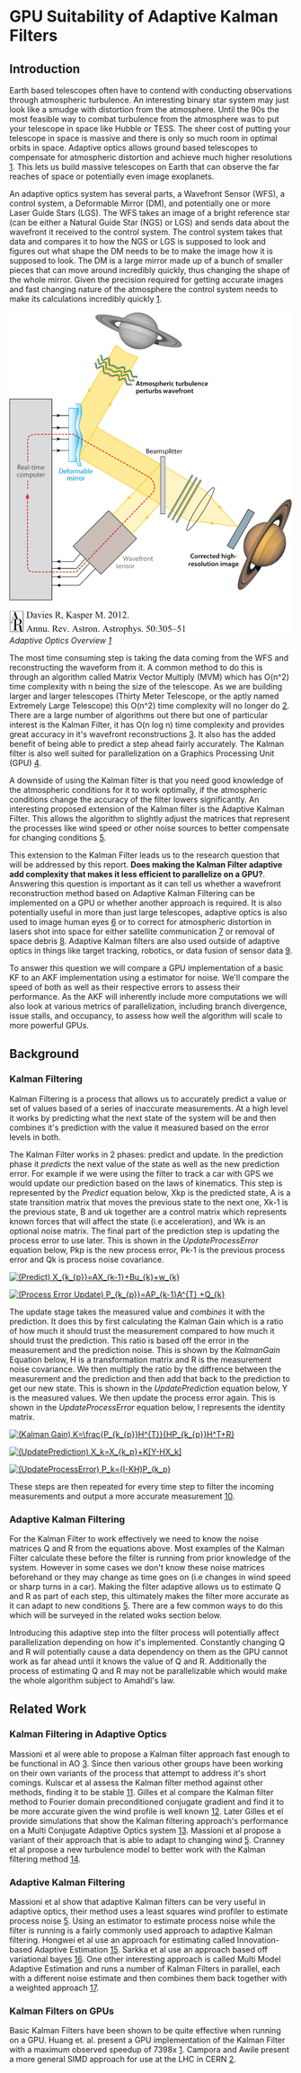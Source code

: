 # GPU Suitability of Adaptive Kalman Filters

## Introduction
Earth based telescopes often have to contend with conducting observations through atmospheric turbulence. An interesting binary star system may just look like a smudge with distortion from the atmosphere. Until the 90s the most feasible way to combat turbulence from the atmosphere was to put your telescope in space like Hubble or TESS. The sheer cost of putting your telescope in space is massive and there is only so much room in optimal orbits in space. Adaptive optics allows ground based telescopes to compensate for atmospheric distortion and achieve much higher resolutions [1][Davies2012]. This lets us build massive telescopes on Earth that can observe the far reaches of space or potentially even image exoplanets. 

An adaptive optics system has several parts, a Wavefront Sensor (WFS), a control system, a Deformable Mirror (DM), and potentially one or more Laser Guide Stars (LGS). The WFS takes an image of a bright reference star (can be either a Natural Guide Star (NGS) or LGS) and sends data about the wavefront it received to the control system. The control system takes that data and compares it to how the NGS or LGS is supposed to look and figures out what shape the DM needs to be to make the image how it is supposed to look. The DM is a large mirror made up of a bunch of smaller pieces that can move around incredibly quickly, thus changing the shape of the whole mirror. Given the precision required for getting accurate images and fast changing nature of the atmosphere the control system needs to make its calculations incredibly quickly [1][Davies2012]. 

![AdaptiveOpticsOverview](Figures\AdaptiveOpticsOverviewFromDavies2012.jpeg)
*Adaptive Optics Overview [1][Davies2012]*

The most time consuming step is taking the data coming from the WFS and reconstructing the waveform from it. A common method to do this is through an algorithm called Matrix Vector Multiply (MVM) which has O(n^2) time complexity with n being the size of the telescope. As we are building larger and larger telescopes (Thirty Meter Telescope, or the aptly named Extremely Large Telescope) this O(n^2) time complexity will no longer do [2][Shatokhina2014]. There are a large number of algorithms out there but one of particular interest is the Kalman Filter, it has O(n log n) time complexity and provides great accuracy in it's wavefront reconstructions [3][Massioni2011]. It also has the added benefit of being able to predict a step ahead fairly accurately. The Kalman filter is also well suited for parallelization on a Graphics Processing Unit (GPU) [4][Huang2011].

A downside of using the Kalman filter is that you need good knowledge of the atmospheric conditions for it to work optimally, if the atmospheric conditions change the accuracy of the filter lowers significantly. An interesting proposed extension of the Kalman filter is the Adaptive Kalman Filter. This allows the algorithm to slightly adjust the matrices that represent the processes like wind speed or other noise sources to better compensate for changing conditions [5][Massioni2015].

This extension to the Kalman Filter leads us to the research question that will be addressed by this report. **Does making the Kalman Filter adaptive add complexity that makes it less efficient to parallelize on a GPU?**. Answering this question is important as it can tell us whether a wavefront reconstruction method based on Adaptive Kalman Filtering can be implemented on a GPU or whether another approach is required. It is also potentially useful in more than just large telescopes, adaptive optics is also used to image human eyes [6][Burns2019] or to correct for atmospheric distortion in lasers shot into space for either satellite communication [7][Berkefeld2010] or removal of space debris [8][Phipps2012]. Adaptive Kalman filters are also used outside of adaptive optics in things like target tracking, robotics, or data fusion of sensor data [9][Yang2006].

To answer this question we will compare a GPU implementation of a basic KF to an AKF implementation using a estimator for noise. We'll compare the speed of both as well as their respective errors to assess their performance. As the AKF will inherently include more computations we will also look at various metrics of parallelization, including branch divergence, issue stalls, and occupancy, to assess how well the algorithm will scale to more powerful GPUs. 

## Background
### Kalman Filtering
Kalman Filtering is a process that allows us to accurately predict a value or set of values based of a series of inaccurate measurements. At a high level it works by predicting what the next state of the system will be and then combines it's prediction with the value it measured based on the error levels in both. 

The Kalman Filter works in 2 phases: predict and update. In the prediction phase it *predicts* the next value of the state as well as the new prediction error. For example if we were using the filter to track a car with GPS we would update our prediction based on the laws of kinematics. This step is represented by the *Predict* equation below, Xkp is the predicted state, A is a state transition matrix that moves the previous state to the next one, Xk-1 is the previous state, B and uk together are a control matrix which represents known forces that will affect the state (i.e acceleration), and Wk is an optional noise matrix. The final part of the prediction step is updating the process error to use later. This is shown in the *UpdateProcessError* equation below, Pkp is the new process error, Pk-1 is the previous process error and Qk is process noise covariance.

<a href="https://www.codecogs.com/eqnedit.php?latex=(Predict)&space;X_{k_{p}}=AX_{k-1}&plus;Bu_{k}&plus;w_{k}" target="_blank"><img src="https://latex.codecogs.com/gif.latex?(Predict)&space;X_{k_{p}}=AX_{k-1}&plus;Bu_{k}&plus;w_{k}" title="(Predict) X_{k_{p}}=AX_{k-1}+Bu_{k}+w_{k}" /></a>

<a href="https://www.codecogs.com/eqnedit.php?latex=(Process&space;Error&space;Update)&space;P_{k_{p}}=AP_{k-1}A^{T}&space;&plus;Q_{k}" target="_blank"><img src="https://latex.codecogs.com/gif.latex?(Process&space;Error&space;Update)&space;P_{k_{p}}=AP_{k-1}A^{T}&space;&plus;Q_{k}" title="(Process Error Update) P_{k_{p}}=AP_{k-1}A^{T} +Q_{k}" /></a>

The update stage takes the measured value and *combines* it with the prediction. It does this by first calculating the Kalman Gain which is a ratio of how much it should trust the measurement compared to how much it should trust the prediction. This ratio is based off the error in the measurement and the prediction noise. This is shown by the *KalmanGain* Equation below, H is a transformation matrix and R is the measurement noise covariance. We then multiply the ratio by the diffrence between the measurement and the prediction and then add that back to the prediction to get our new state. This is shown in the *UpdatePrediction* equation below, Y is the measured values. We then update the process error again. This is shown in the *UpdateProcessError* equation below, I represents the identity matrix.

<a href="https://www.codecogs.com/eqnedit.php?latex=(Kalman&space;Gain)&space;K=\frac{P_{k_{p}}H^{T}}{HP_{k_{p}}H^T&plus;R}" target="_blank"><img src="https://latex.codecogs.com/gif.latex?(Kalman&space;Gain)&space;K=\frac{P_{k_{p}}H^{T}}{HP_{k_{p}}H^T&plus;R}" title="(Kalman Gain) K=\frac{P_{k_{p}}H^{T}}{HP_{k_{p}}H^T+R}" /></a>

<a href="https://www.codecogs.com/eqnedit.php?latex=(UpdatePrediction)&space;X_k=X_{k_p}&plus;K[Y-HX_k]" target="_blank"><img src="https://latex.codecogs.com/gif.latex?(UpdatePrediction)&space;X_k=X_{k_p}&plus;K[Y-HX_k]" title="(UpdatePrediction) X_k=X_{k_p}+K[Y-HX_k]" /></a>

<a href="https://www.codecogs.com/eqnedit.php?latex=(UpdateProcessError)&space;P_k=(I-KH)P_{k_p}" target="_blank"><img src="https://latex.codecogs.com/gif.latex?(UpdateProcessError)&space;P_k=(I-KH)P_{k_p}" title="(UpdateProcessError) P_k=(I-KH)P_{k_p}" /></a>

These steps are then repeated for every time step to filter the incoming measurements and output a more accurate measurement [10][Kalman1960].

### Adaptive Kalman Filtering
For the Kalman Filter to work effectively we need to know the noise matrices Q and R from the equations above. Most examples of the Kalman Filter calculate these before the filter is running from prior knowledge of the system. However in some cases we don't know these noise matrices beforehand or they may change as time goes on (i.e changes in wind speed or sharp turns in a car). Making the filter adaptive allows us to estimate Q and R as part of each step, this ultimately makes the filter more accurate as it can adapt to new conditions [5][Massioni2015]. There are a few common ways to do this which will be surveyed in the related woks section below.

Introducing this adaptive step into the filter process will potentially affect parallelization depending on how it's implemented. Constantly changing Q and R will potentially cause a data dependency on them as the GPU cannot work as far ahead until it knows the value of Q and R. Additionally the process of estimating Q and R may not be parallelizable which would make the whole algorithm subject to Amahdl's law.

## Related Work
### Kalman Filtering in Adaptive Optics
Massioni et al were able to propose a Kalman filter approach fast enough to be functional in AO [3][Massioni2011]. Since then various other groups have been working on their own variants of the process that attempt to address it's short comings. Kulscar et al assess the Kalman filter method against other methods, finding it to be stable [11][Kulcsar2012]. Gilles et al compare the Kalman filter method to Fourier domain preconditioned conjugate gradient and find it to be more accurate given the wind profile is well known [12][Gilles2013]. Later Gilles et el provide simulations that show the Kalman filtering approach's performance on a Multi Conjugate Adaptive Optics system [13][Gilles2014]. Massioni et al propose a variant of their approach that is able to adapt to changing wind [5][Massioni2015]. Cranney et al propose a new turbulence model to better work with the Kalman filtering method [14][Cranney2017].

### Adaptive Kalman Filtering
Massioni et al show that adaptive Kalman filters can be very useful in adaptive optics, their method uses a least squares wind profiler to estimate process noise [5][Massioni2015]. Using an estimator to estimate process noise while the filter is running is a fairly commonly used approach to adaptive Kalman filtering. Hongwei et al use an approach for estimating called Innovation-based Adaptive Estimation [15][Hongwei2006]. Sarkka et al use an approach based off variational bayes [16][Sarkka2009]. One other interesting approach is called Multi Model Adaptive Estimation and runs a number of Kalman Filters in parallel, each with a different noise estimate and then combines them back together with a weighted approach [17][Kang-hua2007].
### Kalman Filters on GPUs
Basic Kalman Filters have been shown to be quite effective when running on a GPU. Huang et. al. present a GPU implementation of the Kalman Filter with a maximum observed speedup of 7398x [1][Huang2011]. Campora and Awile present a more general SIMD approach for use at the LHC in CERN [2][Campora2018]. 

[Huang2011]: https://ieeexplore.ieee.org/document/6121397 "M.-Y. Huang, S.-C. Wei, B. Huang, and Y.-L. Chang, “Accelerating the Kalman Filter on a GPU,” in 2011 IEEE 17th International Conference on Parallel and Distributed Systems, 2011, pp. 1016–1020, doi: 10.1109/ICPADS.2011.153."

[Campora2018]: https://onlinelibrary.wiley.com/doi/full/10.1002/cpe.4483 "D. H. Campora Perez and O. Awile, “An efficient low-rank Kalman filter for modern SIMD architectures,” Concurrency and Computation: Practice and Experience, vol. 30, no. 23, p. e4483, 2018."

[Davies2012]: https://www.annualreviews.org/doi/abs/10.1146/annurev-astro-081811-125447 "R. Davies and M. Kasper, “Adaptive Optics for Astronomy,” Annual Review of Astronomy and Astrophysics, vol. 50, no. 1, pp. 305–351, 2012, doi: 10.1146/annurev-astro-081811-125447."

[Shatokhina2014]: https://www.spiedigitallibrary.org/conference-proceedings-of-spie/9148/91480P/Fast-algorithm-for-wavefront-reconstruction-in-XAO-SCAO-with-pyramid/10.1117/12.2057375.full "I. Shatokhina, A. Obereder, and R. Ramlau, “Fast algorithm for wavefront reconstruction in XAO/SCAO with pyramid wavefront sensor,” in Adaptive Optics Systems IV, 2014, vol. 9148, p. 91480P, doi: 10.1117/12.2057375."

[Massioni2011]: https://www.osapublishing.org/josaa/abstract.cfm?uri=josaa-28-11-2298 "P. Massioni, C. Kulcsár, H.-F. Raynaud, and J.-M. Conan, “Fast computation of an optimal controller for large-scale adaptive optics,” JOSA A, vol. 28, no. 11, pp. 2298–2309, 2011"

[Massioni2015]: https://www.osapublishing.org/josaa/abstract.cfm?uri=josaa-32-12-2353 "P. Massioni, L. Gilles, and B. Ellerbroek, “Adaptive distributed Kalman filtering with wind estimation for astronomical adaptive optics,” JOSA A, vol. 32, no. 12, pp. 2353–2364, 2015."

[Berkefeld2010]: https://www.spiedigitallibrary.org/conference-proceedings-of-spie/7736/77364C/Adaptive-optics-for-satellite-to-ground-laser-communication-at-the/10.1117/12.857681.full "T. Berkefeld, D. Soltau, R. Czichy, E. Fischer, B. Wandernoth, and Z. Sodnik, “Adaptive optics for satellite-to-ground laser communication at the 1m Telescope of the ESA Optical Ground Station, Tenerife, Spain,” in Adaptive Optics Systems II, 2010, vol. 7736, p. 77364C, doi: 10.1117/12.857681."

[Burns2019]: https://www.ncbi.nlm.nih.gov/pmc/articles/PMC6347528/ "S. A. Burns, A. E. Elsner, K. A. Sapoznik, R. L. Warner, and T. J. Gast, “Adaptive optics imaging of the human retina,” Progress in retinal and eye research, vol. 68, pp. 1–30, 2019."

[Phipps2012]: https://www.sciencedirect.com/science/article/pii/S0273117712001020 "C. R. Phipps et al., “Removing orbital debris with lasers,” Advances in Space Research, vol. 49, no. 9, pp. 1283–1300, May 2012, doi: 10.1016/j.asr.2012.02.003."

[Yang2006]: https://link.springer.com/content/pdf/10.1007/s00190-006-0041-0.pdf "Y. Yang and W. Gao, “An Optimal Adaptive Kalman Filter,” Journal of Geodesy, vol. 80, no. 4, pp. 177–183, Jul. 2006, doi: 10.1007/s00190-006-0041-0."

[Kalman1960]: https://www.cs.unc.edu/~welch/kalman/media/pdf/Kalman1960.pdf "R. E. Kalman, “A New Approach to Linear Filtering and Prediction Problems,” vol. 82, pp. 35–45, 1960, doi: 10.1115/1.3662552."

[Kulcsar2012]: https://www.sciencedirect.com/science/article/pii/S0005109812002750 "C. Kulcsár, H.-F. Raynaud, C. Petit, and J.-M. Conan, “Minimum variance prediction and control for adaptive optics,” Automatica, vol. 48, no. 9, pp. 1939–1954, Sep. 2012, doi: 10.1016/j.automatica.2012.03.030."

[Gilles2013]: https://www.osapublishing.org/josaa/abstract.cfm?uri=josaa-30-5-898 "L. Gilles, P. Massioni, C. Kulcsár, H.-F. Raynaud, and B. Ellerbroek, “Distributed Kalman filtering compared to Fourier domain preconditioned conjugate gradient for laser guide star tomography on extremely large telescopes,” JOSA A, vol. 30, no. 5, pp. 898–909, 2013."

[Gilles2014]: https://www.spiedigitallibrary.org/conference-proceedings-of-spie/9148/91484L/Kalman-filter-design-for-atmospheric-tip-tilt-tip-tilt-anisoplanatism/10.1117/12.2057400.full "L. Gilles et al., “Kalman filter design for atmospheric tip/tilt, tip/tilt anisoplanatism and focus filtering on extremely large telescopes,” in Adaptive Optics Systems IV, 2014, vol. 9148, p. 91484L."

[Cranney2017]: https://www.researchgate.net/publication/323347638_Modeling_and_identification_of_adaptive_optics_systems_to_satisfy_distributed_Kalman_filter_model_structural_constraints "J. Cranney, J. Dona, P. Piatrou, F. Rigaut, and V. Korkiakoski, “Modeling and identification of adaptive optics systems to satisfy distributed Kalman filter model structural constraints,” 2017, pp. 17–22, doi: 10.1109/ANZCC.2017.8298437."

[Hongwei2006]: https://ieeexplore.ieee.org/document/6071380?arnumber=6071380&tag=1 "B. Hongwei, J. Zhihua, and T. Weifeng, “IAE-adaptive Kalman filter for INS/GPS integrated navigation system,” Journal of Systems Engineering and Electronics, vol. 17, no. 3, pp. 502–508, Sep. 2006, doi: 10.1016/S1004-4132(06)60086-8."

[Sarkka2009]: https://ieeexplore.ieee.org/abstract/document/4796261?casa_token=nA3IcN7AwuQAAAAA:2m3sgLVWFzrIaq3P55MJo7IL1N12k-vQlV-JKVuunytrkbXMiECC58IVl31zDNpE-ha8hbOFG9M "S. Sarkka and A. Nummenmaa, “Recursive Noise Adaptive Kalman Filtering by Variational Bayesian Approximations,” IEEE Transactions on Automatic Control, vol. 54, no. 3, pp. 596–600, Mar. 2009, doi: 10.1109/TAC.2008.2008348."

[Kang-hua2007]: https://ieeexplore.ieee.org/abstract/document/4318773?casa_token=hzYWkMPo2pYAAAAA:bIHXCIo2XdAIl_OFhZOeLmAx4oNpnhRExr6nmPiAjX9szEeaQhSLsqOsfGd4NCG_YNmCeQyPgaw "T. Kang-hua, W. Mei-ping, and H. Xiao-ping, “Multiple Model Kalman Filtering for MEMS-IMU/GPS Integrated Navigation,” in 2007 2nd IEEE Conference on Industrial Electronics and Applications, 2007, pp. 2062–2066, doi: 10.1109/ICIEA.2007.4318773."